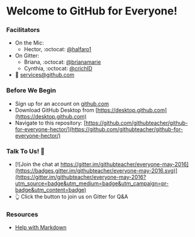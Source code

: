 # Welcome to GitHub for Everyone!

### Facilitators
- On the Mic:
  - Hector, :octocat: [@halfaro1](http://github.com/halfaro1)
- On Gitter:
  - Briana, :octocat: [@brianamarie](http://github.com/brianamarie)
  - Cynthia, :octocat: [@crichID](http://github.com/crichid)
- :email: [services@github.com](mailto:services@github.com)

### Before We Begin
- Sign up for an account on [github.com](http://github.com)
- Download GitHub Desktop from [https://desktop.github.com](https://desktop.github.com)
- Navigate to this repository: [https://github.com/githubteacher/github-for-everyone-hector/](https://github.com/githubteacher/github-for-everyone-hector/)

### Talk To Us! :speech_balloon:
- [![Join the chat at https://gitter.im/githubteacher/everyone-may-2016](https://badges.gitter.im/githubteacher/everyone-may-2016.svg)](https://gitter.im/githubteacher/everyone-may-2016?utm_source=badge&utm_medium=badge&utm_campaign=pr-badge&utm_content=badge)
- :point_up_2: Click the button to join us on Gitter for Q&A

### Resources
- [Help with Markdown](https://guides.github.com/features/mastering-markdown/)
